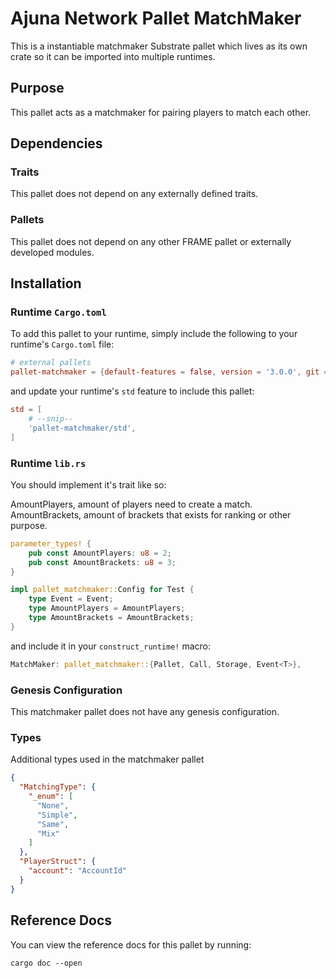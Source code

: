 # Ajuna Network Pallet MatchMaker

This is a instantiable matchmaker Substrate pallet which lives as its own crate so it can be imported into multiple runtimes.

## Purpose

This pallet acts as a matchmaker for pairing players to match each other.

## Dependencies

### Traits

This pallet does not depend on any externally defined traits.

### Pallets

This pallet does not depend on any other FRAME pallet or externally developed modules.

## Installation

### Runtime `Cargo.toml`

To add this pallet to your runtime, simply include the following to your runtime's `Cargo.toml` file:

```TOML
# external pallets
pallet-matchmaker = {default-features = false, version = '3.0.0', git = 'https://github.com/ajuna-network/pallet-jton-matchmaker.git', tag = 'monthly-2021-10' }
```

and update your runtime's `std` feature to include this pallet:

```TOML
std = [
    # --snip--
    'pallet-matchmaker/std',
]
```

### Runtime `lib.rs`

You should implement it's trait like so:

AmountPlayers, amount of players need to create a match.
AmountBrackets, amount of brackets that exists for ranking or other purpose.

```rust
parameter_types! {
	pub const AmountPlayers: u8 = 2;
	pub const AmountBrackets: u8 = 3;
}

impl pallet_matchmaker::Config for Test {
	type Event = Event;
	type AmountPlayers = AmountPlayers;
	type AmountBrackets = AmountBrackets;
}
```

and include it in your `construct_runtime!` macro:

```rust
MatchMaker: pallet_matchmaker::{Pallet, Call, Storage, Event<T>},
```

### Genesis Configuration

This matchmaker pallet does not have any genesis configuration.

### Types

Additional types used in the matchmaker pallet

```json
{
  "MatchingType": {
    "_enum": [
      "None",
      "Simple",
      "Same",
      "Mix"
    ]
  },
  "PlayerStruct": {
    "account": "AccountId"
  }
}
```

## Reference Docs

You can view the reference docs for this pallet by running:

```
cargo doc --open
```
